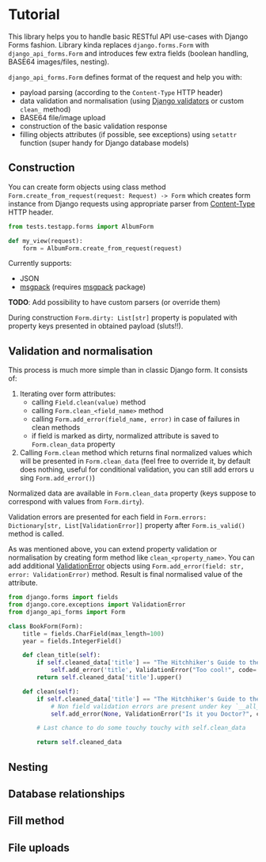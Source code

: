 # Tutorial

This library helps you to handle basic RESTful API use-cases with Django Forms fashion. Library kinda replaces
`django.forms.Form` with `django_api_forms.Form` and introduces few extra fields (boolean handling, BASE64
images/files, nesting).

`django_api_forms.Form` defines format of the request and help you with:

- payload parsing (according to the `Content-Type` HTTP header)
- data validation and normalisation (using [Django validators](https://docs.djangoproject.com/en/3.1/ref/validators/)
or custom `clean_` method)
- BASE64 file/image upload
- construction of the basic validation response
- filling objects attributes (if possible, see exceptions) using `setattr` function (super handy for Django database
models)

## Construction

You can create form objects using class method `Form.create_from_request(request: Request) -> Form` which creates form
instance from Django requests using appropriate parser from
[Content-Type](https://developer.mozilla.org/en-US/docs/Web/HTTP/Headers/Content-Type) HTTP header.

```python
from tests.testapp.forms import AlbumForm

def my_view(request):
    form = AlbumForm.create_from_request(request)
```

Currently supports:

- JSON
- [msgpack](https://msgpack.org/) (requires [msgpack](https://pypi.org/project/msgpack/) package)

**TODO**: Add possibility to have custom parsers (or override them)

During construction `Form.dirty: List[str]` property is populated with property keys presented in obtained payload
(sluts!!).

## Validation and normalisation

This process is much more simple than in classic Django form. It consists of:

1. Iterating over form attributes:
    - calling `Field.clean(value)` method
    - calling `Form.clean_<field_name>` method
    - calling `Form.add_error(field_name, error)` in case of failures in clean methods
    - if field is marked as dirty, normalized attribute is saved to `Form.clean_data` property
2. Calling `Form.clean` method which returns final normalized values which will be presented in `Form.clean_data`
(feel free to override it, by default does nothing, useful for conditional validation, you can still add errors u
sing `Form.add_error()`)

Normalized data are available in `Form.clean_data` property (keys suppose to correspond with values from `Form.dirty`).

Validation errors are presented for each field in `Form.errors: Dictionary[str, List[ValidationError]]` property after
`Form.is_valid()` method is called.

As was mentioned above, you can extend property validation or normalisation by creating form method like
`clean_<property_name>`. You can add additional
[ValidationError](https://docs.djangoproject.com/en/3.1/ref/forms/validation/#raising-validationerror)
objects using `Form.add_error(field: str, error: ValidationError)` method. Result is final normalised value of the
attribute.

```python
from django.forms import fields
from django.core.exceptions import ValidationError
from django_api_forms import Form

class BookForm(Form):
    title = fields.CharField(max_length=100)
    year = fields.IntegerField()

    def clean_title(self):
        if self.cleaned_data['title'] == "The Hitchhiker's Guide to the Galaxy":
            self.add_error('title', ValidationError("Too cool!", code='too-cool'))
        return self.cleaned_data['title'].upper()

    def clean(self):
        if self.cleaned_data['title'] == "The Hitchhiker's Guide to the Galaxy" and self.cleaned_data['year'] < 1979:
            # Non field validation errors are present under key `__all__` in Form.errors property
            self.add_error(None, ValidationError("Is it you Doctor?", code='time-travelling'))

        # Last chance to do some touchy touchy with self.clean_data

        return self.cleaned_data
```

## Nesting

## Database relationships

## Fill method

## File uploads


